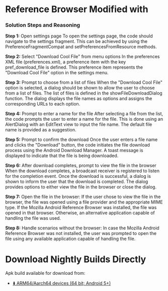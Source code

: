 #  Reference Browser Modified with

### Solution Steps and Reasoning

**Step 1:** Open settings page To open the settings page, the code should
            navigate to the settings fragment. This can be achieved by using the
            PreferenceFragmentCompat and setPreferencesFromResource methods.

**Step 2:** Select \"Download Cool File\" from menu options In the
            preferences XML file (preferences.xml), a preference item with the key
            pref_download_file is defined. This preference item represents the
            \"Download Cool File\" option in the settings menu.

**Step 3:** Prompt to choose from a list of files When the \"Download Cool
            File\" option is selected, a dialog should be shown to allow the user to
            choose from a list of files. The list of files is defined in the
            showFileDownloadDialog function. The dialog displays the file names as
            options and assigns the corresponding URLs to each option.

**Step 4:** Prompt to enter a name for the file After selecting a file from
            the list, the code prompts the user to enter a name for the file. This
            is done using an AlertDialog with an EditText view to input the file
            name. The default file name is provided as a suggestion.

**Step 5:** Prompt to confirm the download Once the user enters a file name
            and clicks the \"Download\" button, the code initiates the file download
            process using the Android Download Manager. A toast message is displayed
            to indicate that the file is being downloaded.
            
**Step 6:** After download completes, prompt to view the file in the browser When the download completes, a broadcast receiver is registered to
            listen for the completion event. Once the download is successful, a  dialog is shown to inform the user that the download is completed. The
            dialog provides options to either view the file in the browser or close
            the dialog.
            
**Step 7:** Open the file in the browser: If the user chose to view the file
            in the browser, the file was opened using a file provider and the
            appropriate MIME type. If the Mozilla Android Reference Browser was
            installed, the file was opened in that browser. Otherwise, an
            alternative application capable of handling the file was used.
            
**Step 8:** Handle scenarios without the browser: In case the Mozilla
            Android Reference Browser was not installed, the user was prompted to
            open the file using any available application capable of handling the
            file.


# Download Nightly Builds Directly

Apk build available for download from:

* [⬇️ ARM64/Aarch64 devices (64 bit; Android 5+)](https://)



